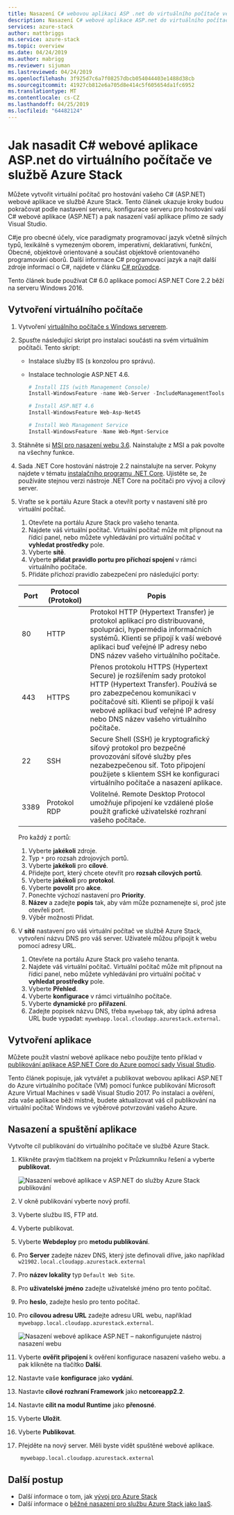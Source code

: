 ```yaml
---
title: Nasazení C# webovou aplikaci ASP .net do virtuálního počítače ve službě Azure Stack | Dokumentace Microsoftu
description: Nasazení C# webové aplikace ASP.net do virtuálního počítače ve službě Azure Stack.
services: azure-stack
author: mattbriggs
ms.service: azure-stack
ms.topic: overview
ms.date: 04/24/2019
ms.author: mabrigg
ms.reviewer: sijuman
ms.lastreviewed: 04/24/2019
ms.openlocfilehash: 3f925d7c6a7f08257dbcb054044403e1488d38cb
ms.sourcegitcommit: 41927cb812e6a705d8e414c5f605654da1fc6952
ms.translationtype: MT
ms.contentlocale: cs-CZ
ms.lasthandoff: 04/25/2019
ms.locfileid: "64482124"
---
```

# <a name="how-to-deploy-a-c-aspnet-web-app-to-a-vm-in-azure-stack"></a>Jak nasadit C# webové aplikace ASP.net do virtuálního počítače ve službě Azure Stack

Můžete vytvořit virtuální počítač pro hostování vašeho C# (ASP.NET) webové aplikace ve službě Azure Stack. Tento článek ukazuje kroky budou pokračovat podle nastavení serveru, konfigurace serveru pro hostování vaší C# webové aplikace (ASP.NET) a pak nasazení vaší aplikace přímo ze sady Visual Studio.

C#je pro obecné účely, více paradigmaty programovací jazyk včetně silných typů, lexikálně s vymezeným oborem, imperativní, deklarativní, funkční, Obecné, objektově orientované a součást objektově orientovaného programování oborů. Další informace C# programovací jazyk a najít další zdroje informací o C#, najdete v článku [ C# průvodce](https://docs.microsoft.com/dotnet/csharp/).

Tento článek bude používat C# 6.0 aplikace pomocí ASP.NET Core 2.2 běží na serveru Windows 2016.

## <a name="create-a-vm"></a>Vytvoření virtuálního počítače

1. Vytvoření [virtuálního počítače s Windows serverem](azure-stack-quick-windows-portal.md).

2. Spusťte následující skript pro instalaci součásti na svém virtuálním počítači. Tento skript:
      - Instalace služby IIS (s konzolou pro správu).
      - Instalace technologie ASP.NET 4.6.

        ```PowerShell  
        # Install IIS (with Management Console)
        Install-WindowsFeature -name Web-Server -IncludeManagementTools
        
        # Install ASP.NET 4.6
        Install-WindowsFeature Web-Asp-Net45
        
        # Install Web Management Service
        Install-WindowsFeature -Name Web-Mgmt-Service
        ```

3. Stáhněte si [MSI pro nasazení webu 3.6](https://www.microsoft.com/download/details.aspx?id=43717). Nainstalujte z MSI a pak povolte na všechny funkce.

4. Sada .NET Core hostování nástroje 2.2 nainstalujte na server. Pokyny najdete v tématu [instalačního programu .NET Core](https://dotnet.microsoft.com/download/dotnet-core/2.2). Ujistěte se, že používáte stejnou verzi nástroje .NET Core na počítači pro vývoj a cílový server.

5. Vraťte se k portálu Azure Stack a otevřít porty v nastavení sítě pro virtuální počítač.

    1. Otevřete na portálu Azure Stack pro vašeho tenanta.
    2. Najdete váš virtuální počítač. Virtuální počítač může mít připnout na řídicí panel, nebo můžete vyhledávání pro virtuální počítač v **vyhledat prostředky** pole.
    3. Vyberte **sítě**.
    4. Vyberte **přidat pravidlo portu pro příchozí spojení** v rámci virtuálního počítače.
    1. Přidáte příchozí pravidlo zabezpečení pro následující porty:

    | Port | Protocol (Protokol) | Popis |
    | --- | --- | --- |
    | 80 | HTTP | Protokol HTTP (Hypertext Transfer) je protokol aplikací pro distribuované, spolupráci, hypermédia informačních systémů. Klienti se připojí k vaší webové aplikaci buď veřejné IP adresy nebo DNS název vašeho virtuálního počítače. |
    | 443 | HTTPS | Přenos protokolu HTTPS (Hypertext Secure) je rozšířením sady protokol HTTP (Hypertext Transfer). Používá se pro zabezpečenou komunikaci v počítačové síti. Klienti se připojí k vaší webové aplikaci buď veřejné IP adresy nebo DNS název vašeho virtuálního počítače. |
    | 22 | SSH | Secure Shell (SSH) je kryptografický síťový protokol pro bezpečné provozování síťové služby přes nezabezpečenou síť. Toto připojení použijete s klientem SSH ke konfiguraci virtuálního počítače a nasazení aplikace. |
    | 3389 | Protokol RDP | Volitelné. Remote Desktop Protocol umožňuje připojení ke vzdálené ploše použít grafické uživatelské rozhraní vašeho počítače.   |

    Pro každý z portů:

    1. Vyberte **jakékoli** zdroje.
    1. Typ `*` pro rozsah zdrojových portů.
    1. Vyberte **jakékoli** pro **cílové**.
    1. Přidejte port, který chcete otevřít pro **rozsah cílových portů**.
    1. Vyberte **jakékoli** pro **protokol**.
    1. Vyberte **povolit** pro **akce**.
    1. Ponechte výchozí nastavení pro **Priority**.
    1. **Název** a zadejte **popis** tak, aby vám může poznamenejte si, proč jste otevřeli port.
    1. Výběr možnosti Přidat.

5.  V **sítě** nastavení pro váš virtuální počítač ve službě Azure Stack, vytvoření názvu DNS pro váš server. Uživatelé můžou připojit k webu pomocí adresy URL.

    1. Otevřete na portálu Azure Stack pro vašeho tenanta.
    1. Najdete váš virtuální počítač. Virtuální počítač může mít připnout na řídicí panel, nebo můžete vyhledávání pro virtuální počítač v **vyhledat prostředky** pole.
    1. Vyberte **Přehled**.
    1. Vyberte **konfigurace** v rámci virtuálního počítače.
    1. Vyberte **dynamické** pro **přiřazení**.
    1. Zadejte popisek názvu DNS, třeba `mywebapp` tak, aby úplná adresa URL bude vypadat: `mywebapp.local.cloudapp.azurestack.external`.

## <a name="create-an-app"></a>Vytvoření aplikace 

Můžete použít vlastní webové aplikace nebo použijte tento příklad v [publikování aplikace ASP.NET Core do Azure pomocí sady Visual Studio](https://docs.microsoft.com/aspnet/core/tutorials/razor-pages/razor-pages-start?view=aspnetcore-2.2&tabs=visual-studio
).

Tento článek popisuje, jak vytvářet a publikovat webovou aplikaci ASP.NET do Azure virtuálního počítače (VM) pomocí funkce publikování Microsoft Azure Virtual Machines v sadě Visual Studio 2017. Po instalaci a ověření, zda vaše aplikace běží místně, budete aktualizovat váš cíl publikování na virtuální počítač Windows ve výběrové potvrzování vašeho Azure.

## <a name="deploy-and-run-the-app"></a>Nasazení a spuštění aplikace

Vytvořte cíl publikování do virtuálního počítače ve službě Azure Stack.

1. Klikněte pravým tlačítkem na projekt v Průzkumníku řešení a vyberte **publikovat**.

    ![Nasazení webové aplikace v ASP.NET do služby Azure Stack publikování](media/azure-stack-dev-start-howto-vm-dotnet/deploy-app-to-azure-stack.png)

2.  V okně publikování vyberte nový profil.
3. Vyberte službu IIS, FTP atd.
4. Vyberte publikovat.

5.  Vyberte **Webdeploy** pro **metodu publikování**.
6.  Pro **Server** zadejte název DNS, který jste definovali dříve, jako například `w21902.local.cloudapp.azurestack.external`
7.  Pro **název lokality** typ `Default Web Site`.
8.  Pro **uživatelské jméno** zadejte uživatelské jméno pro tento počítač.
9.  Pro **heslo**, zadejte heslo pro tento počítač.
10. Pro **cílovou adresu URL** zadejte adresu URL webu, například `mywebapp.local.cloudapp.azurestack.external`.

    ![Nasazení webové aplikace ASP.NET – nakonfigurujete nástroj nasazení webu](media/azure-stack-dev-start-howto-vm-dotnet/configure-web-deploy.png)

9. Vyberte **ověřit připojení** k ověření konfigurace nasazení vašeho webu. a pak klikněte na tlačítko **Další**.
10. Nastavte vaše **konfigurace** jako **vydání**.
11. Nastavte **cílové rozhraní Framework** jako **netcoreapp2.2**.
12. Nastavte **cílit na modul Runtime** jako **přenosné**.
13. Vyberte **Uložit**.
14. Vyberte **Publikovat**.
15. Přejděte na nový server. Měli byste vidět spuštěné webové aplikace.

```HTTP  
    mywebapp.local.cloudapp.azurestack.external
```

## <a name="next-steps"></a>Další postup

- Další informace o tom, jak [vývoj pro Azure Stack](azure-stack-dev-start.md)
- Další informace o [běžné nasazení pro službu Azure Stack jako IaaS](azure-stack-dev-start-deploy-app.md).